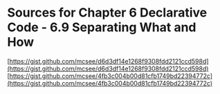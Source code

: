 # Sources for Chapter 6 Declarative Code - 6.9 Separating What and How

[https://gist.github.com/mcsee/d6d3df14e1268f9308fdd2121ccd598d](https://gist.github.com/mcsee/d6d3df14e1268f9308fdd2121ccd598d)
[https://gist.github.com/mcsee/4fb3c004b00d81cfb1749bd22394772c](https://gist.github.com/mcsee/4fb3c004b00d81cfb1749bd22394772c)